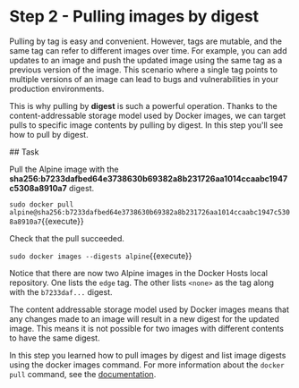 # Step 2 - Pulling images by digest

Pulling by tag is easy and convenient. However, tags are mutable, and the same tag can refer to different images over time. For example, you can add updates to an image and push the updated image using the same tag as a previous version of the image. This scenario where a single tag points to multiple versions of an image can lead to bugs and vulnerabilities in your production environments.

This is why pulling by **digest** is such a powerful operation. Thanks to the content-addressable storage model used by Docker images, we can target pulls to specific image contents by pulling by digest. In this step you'll see how to pull by digest.




## Task

Pull the Alpine image with the **sha256:b7233dafbed64e3738630b69382a8b231726aa1014ccaabc1947c5308a8910a7** digest.


`sudo docker pull alpine@sha256:b7233dafbed64e3738630b69382a8b231726aa1014ccaabc1947c5308a8910a7`{{execute}}

Check that the pull succeeded.


``sudo docker images --digests alpine``{{execute}}

Notice that there are now two Alpine images in the Docker Hosts local repository. One lists the `edge` tag. The other lists ``<none>`` as the tag along with the ``b7233daf...`` digest.



The content addressable storage model used by Docker images means that any changes made to an image will result in a new digest for the updated image. This means it is not possible for two images with different contents to have the same digest.

In this step you learned how to pull images by digest and list image digests using the docker images command. For more information about the `docker pull` command, see the [documentation](https://docs.docker.com/engine/reference/commandline/pull/).

